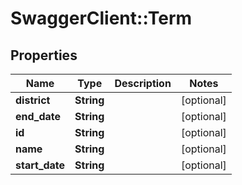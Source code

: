 # SwaggerClient::Term

## Properties
Name | Type | Description | Notes
------------ | ------------- | ------------- | -------------
**district** | **String** |  | [optional] 
**end_date** | **String** |  | [optional] 
**id** | **String** |  | [optional] 
**name** | **String** |  | [optional] 
**start_date** | **String** |  | [optional] 

